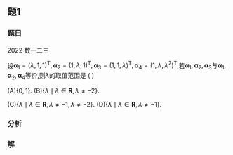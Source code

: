 ## 题1
### 题目
2022 数一二三 

设${\mathbf{\alpha }}_{1} = {( \lambda ,1,1) }^{\mathrm{T}},{\mathbf{\alpha }}_{2} = {( 1,\lambda ,1) }^{\mathrm{T}},{\mathbf{\alpha }}_{3} = {( 1,1,\lambda ) }^{\mathrm{T}},{\mathbf{\alpha }}_{4} = {( 1,\lambda ,{\lambda }^{2}) }^{\mathrm{T}}$,若${\mathbf{\alpha }}_{1},{\mathbf{\alpha }}_{2},{\mathbf{\alpha }}_{3}$与${\mathbf{\alpha }}_{1},{\mathbf{\alpha }}_{2},{\mathbf{\alpha }}_{4}$等价,则$\lambda$的取值范围是 (   )

(A)$\{ 0,1\}$. 
(B)$\{ \lambda  \mid  \lambda  \in  \mathbf{R},\lambda  \neq   - 2\}$.

(C)$\{ \lambda  \mid  \lambda  \in  \mathbf{R},\lambda  \neq   - 1,\lambda  \neq   - 2\}$. 
(D)$\{ \lambda  \mid  \lambda  \in  \mathbf{R},\lambda  \neq   - 1\}$. 
### 分析

### 解